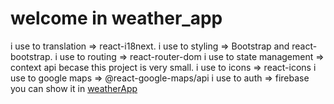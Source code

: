 # welcome in weather_app

i use to translation => react-i18next.
i use to styling => Bootstrap and react-bootstrap.
i use to routing => react-router-dom
i use to state management => context api becase this project is very small.
i use to icons => react-icons
i use to google maps => @react-google-maps/api
i use to auth => firebase
you can show it in
[weatherApp](exweatherapp.surge.sh)
